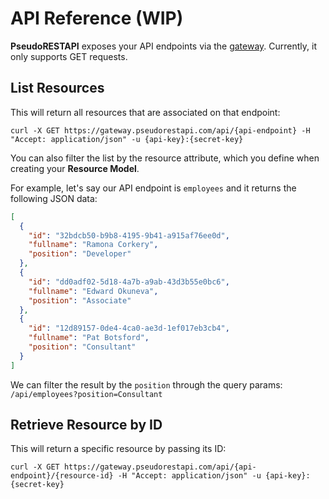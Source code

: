 # API Reference (WIP)

**PseudoRESTAPI** exposes your API endpoints via the [gateway](https://gateway.pseudorestapi.com/). Currently, it only supports GET requests.

## List Resources

This will return all resources that are associated on that endpoint:

```curl
curl -X GET https://gateway.pseudorestapi.com/api/{api-endpoint} -H "Accept: application/json" -u {api-key}:{secret-key}
```

You can also filter the list by the resource attribute, which you define when creating your **Resource Model**.

For example, let's say our API endpoint is `employees` and it returns the following JSON data:

```json
[
  {
    "id": "32bdcb50-b9b8-4195-9b41-a915af76ee0d",
    "fullname": "Ramona Corkery",
    "position": "Developer"
  },
  {
    "id": "dd0adf02-5d18-4a7b-a9ab-43d3b55e0bc6",
    "fullname": "Edward Okuneva",
    "position": "Associate"
  },
  {
    "id": "12d89157-0de4-4ca0-ae3d-1ef017eb3cb4",
    "fullname": "Pat Botsford",
    "position": "Consultant"
  }
]
```

We can filter the result by the `position` through the query params: `/api/employees?position=Consultant`

## Retrieve Resource by ID

This will return a specific resource by passing its ID:

```curl
curl -X GET https://gateway.pseudorestapi.com/api/{api-endpoint}/{resource-id} -H "Accept: application/json" -u {api-key}:{secret-key}
```
